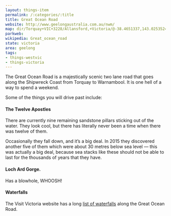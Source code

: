 ```yaml
---
layout: things-item
permalink: /:categories/:title
title: Great Ocean Road
website: http://www.geelongaustralia.com.au/nwm/ 
map: dir/Torquay+VIC+3228/Allansford,+Victoria/@-38.4651337,143.0253524,9.16z/data=!4m29!4m28!1m20!1m1!1s0x6ad46eaec5a8b033:0x5045675218ce560!2m2!1d144.3156689!2d-38.3264635!3m4!1m2!1d144.0050313!2d-38.5038011!3s0x6ad37c7d5981e56b:0xb5bd822ff7bde799!3m4!1m2!1d143.6122063!2d-38.7748745!3s0x6ad333cd8a923deb:0x130579a40e9d39e0!3m4!1m2!1d142.9017431!2d-38.6093805!3s0xaa82a71f6e3a5eb7:0x742b47b6b1d4a2ea!1m5!1m1!1s0x6acd56ab75b3e353:0x40579a430a0bef0!2m2!1d142.5908483!2d-38.3854681!3e0
parkweb: 
wikipedia: Great_ocean_road
state: victoria
area: geelong
tags:
- things-westvic
- things-victoria
---
```

The Great Ocean Road is a majestically scenic two lane road that goes along the Shipwreck Coast from Torquay to Warnambool. It is one hell of a way to spend a weekend.

Some of the things you will drive past include:

#### The Twelve Apostles
There are currently nine remaining sandstone pillars sticking out of the water. They look cool, but there has literally never been a time when there was twelve of them.

Occasionally they fall down, and it’s a big deal. In 2015 they discovered another five of them which were about 30 metres below sea level — this was actually a big deal, because sea stacks like these should not be able to last for the thousands of years that they have.

#### Loch Ard Gorge. 
Has a blowhole, WHOOSH! 

#### Waterfalls
The Visit Victoria website has a long [list of waterfalls](http://www.visitvictoria.com/Regions/Great-Ocean-Road/Activities-and-attractions/Nature-and-wildlife/Lakes-and-waterways/Waterfalls.aspx) along the Great Ocean Road.